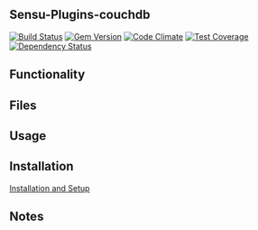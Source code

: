 
## Sensu-Plugins-couchdb

[![Build Status](https://travis-ci.org/sensu-plugins/sensu-plugins-couchdb.svg?branch=master)](https://travis-ci.org/sensu-plugins/sensu-plugins-couchdb)
[![Gem Version](https://badge.fury.io/rb/sensu-plugins-couchdb.svg)](http://badge.fury.io/rb/sensu-plugins-couchdb)
[![Code Climate](https://codeclimate.com/github/sensu-plugins/sensu-plugins-couchdb/badges/gpa.svg)](https://codeclimate.com/github/sensu-plugins/sensu-plugins-couchdb)
[![Test Coverage](https://codeclimate.com/github/sensu-plugins/sensu-plugins-couchdb/badges/coverage.svg)](https://codeclimate.com/github/sensu-plugins/sensu-plugins-couchdb)
[![Dependency Status](https://gemnasium.com/sensu-plugins/sensu-plugins-couchdb.svg)](https://gemnasium.com/sensu-plugins/sensu-plugins-couchdb)

## Functionality

## Files

## Usage

## Installation

[Installation and Setup](http://sensu-plugins.io/docs/installation_instructions.html)

## Notes
